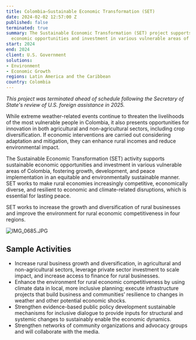 ```yaml
---
title: Colombia—Sustainable Economic Transformation (SET)
date: 2024-02-02 12:57:00 Z
published: false
terminated: true
summary: The Sustainable Economic Transformation (SET) project supports sustainable
  economic opportunities and investment in various vulnerable areas of Colombia.
start: 2024
end: 2024
client: U.S. Government
solutions:
- Environment
- Economic Growth
regions: Latin America and the Caribbean
country: Colombia
---
```


<aside><em>This project was terminated ahead of schedule following the Secretary of State's review of U.S. foreign assistance in 2025.</em></aside>

While extreme weather-related events continue to threaten the livelihoods of the most vulnerable people in Colombia, it also presents opportunities for innovation in both agricultural and non-agricultural sectors, including crop diversification. If economic interventions are carried out considering adaptation and mitigation, they can enhance rural incomes and reduce environmental impact.

The Sustainable Economic Transformation (SET) activity supports sustainable economic opportunities and investment in various vulnerable areas of Colombia, fostering growth, development, and peace implementation in an equitable and environmentally sustainable manner. SET works to make rural economies increasingly competitive, economically diverse, and resilient to economic and climate-related disruptions, which is essential for lasting peace.

SET works to increase the growth and diversification of rural businesses and improve the environment for rural economic competitiveness in four regions.

![IMG_0685.JPG](/uploads/IMG_0685.JPG)

## Sample Activities

* Increase rural business growth and diversification, in agricultural and non-agricultural sectors, leverage private sector investment to scale impact, and increase access to finance for rural businesses.
* Enhance the environment for rural economic competitiveness by using climate data in local, more inclusive planning; execute infrastructure projects that build business and communities’ resilience to changes in weather and other potential economic shocks.
* Strengthen evidence-based public policy development sustainable mechanisms for inclusive dialogue to provide inputs for structural and systemic changes to sustainably enable the economic dynamics.
* Strengthen networks of community organizations and advocacy groups and will collaborate with the media.
